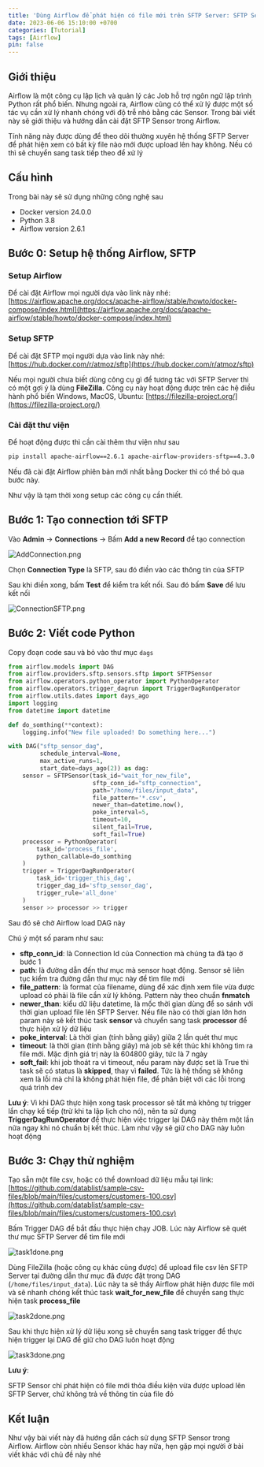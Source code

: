```yaml
---
title: 'Dùng Airflow để phát hiện có file mới trên SFTP Server: SFTP Sensor'
date: 2023-06-06 15:10:00 +0700
categories: [Tutorial]
tags: [Airflow]
pin: false
---
```


## Giới thiệu

Airflow là một công cụ lập lịch và quản lý các Job hỗ trợ ngôn ngữ lập trình Python rất phổ biến. Nhưng ngoài ra, Airflow cũng có thể xử lý được một số tác vụ cần xử lý nhanh chóng với độ trễ nhỏ bằng các Sensor. Trong bài viết này sẽ giới thiệu và hướng dẫn cài đặt SFTP Sensor trong Airflow.

Tính năng này được dùng để theo dõi thường xuyên hệ thống SFTP Server để phát hiện xem có bất kỳ file nào mới được upload lên hay không. Nếu có thì sẽ chuyển sang task tiếp theo để xử lý

## Cấu hình

Trong bài này sẽ sử dụng những công nghệ sau

- Docker version 24.0.0
- Python 3.8
- Airflow version 2.6.1

## Bước 0: Setup hệ thống Airflow, SFTP

### Setup Airflow

Để cài đặt Airflow mọi người dựa vào link này nhé: [https://airflow.apache.org/docs/apache-airflow/stable/howto/docker-compose/index.html](https://airflow.apache.org/docs/apache-airflow/stable/howto/docker-compose/index.html)

### Setup SFTP

Để cài đặt SFTP mọi người dựa vào link này nhé: [https://hub.docker.com/r/atmoz/sftp](https://hub.docker.com/r/atmoz/sftp)

Nếu mọi người chưa biết dùng công cụ gì để tương tác với SFTP Server thì có một gợi ý là dùng **FileZilla**. Công cụ này hoạt động được trên các hệ điều hành phổ biến Windows, MacOS, Ubuntu: [https://filezilla-project.org/](https://filezilla-project.org/)

### Cài đặt thư viện

Để hoạt động được thì cần cài thêm thư viện như sau

```bash
pip install apache-airflow==2.6.1 apache-airflow-providers-sftp==4.3.0
```
Nếu đã cài đặt Airflow phiên bản mới nhất bằng Docker thì có thể bỏ qua bước này.

Như vậy là tạm thời xong setup các công cụ cần thiết.

## Bước 1: Tạo connection tới SFTP

Vào **Admin** → **Connections** → Bấm **Add a new Record** để tạo connection

![AddConnection.png](https://images2.imgbox.com/79/65/iMEx8dHb_o.png)

Chọn **Connection Type** là SFTP, sau đó điền vào các thông tin của SFTP

Sau khi điền xong, bấm **Test** để kiểm tra kết nối. Sau đó bấm **Save** để lưu kết nối

![ConnectionSFTP.png](https://images2.imgbox.com/c7/75/rD9BzwuV_o.png)

## Bước 2: Viết code Python

Copy đoạn code sau và bỏ vào thư mục `dags`

```python
from airflow.models import DAG
from airflow.providers.sftp.sensors.sftp import SFTPSensor
from airflow.operators.python_operator import PythonOperator
from airflow.operators.trigger_dagrun import TriggerDagRunOperator
from airflow.utils.dates import days_ago
import logging
from datetime import datetime

def do_somthing(**context):
    logging.info("New file uploaded! Do something here...")

with DAG("sftp_sensor_dag",
         schedule_interval=None,
         max_active_runs=1,
         start_date=days_ago(2)) as dag:
    sensor = SFTPSensor(task_id="wait_for_new_file",
                        sftp_conn_id="sftp_connection",
                        path="/home/files/input_data",
                        file_pattern='*.csv',
                        newer_than=datetime.now(),
                        poke_interval=5,
                        timeout=10,
                        silent_fail=True,
                        soft_fail=True)
    processor = PythonOperator(
        task_id='process_file',
        python_callable=do_somthing
    )
    trigger = TriggerDagRunOperator(
        task_id='trigger_this_dag',
        trigger_dag_id='sftp_sensor_dag',
        trigger_rule='all_done'
    )
    sensor >> processor >> trigger
```

Sau đó sẽ chờ Airflow load DAG này

Chú ý một số param như sau:

- **sftp_conn_id**: là Connection Id của Connection mà chúng ta đã tạo ở bước 1
- **path**: là đường dẫn đến thư mục mà sensor hoạt động. Sensor sẽ liên tục kiểm tra đường dẫn thư mục này để tìm file mới
- **file_pattern**: là format của filename, dùng để xác định xem file vừa được upload có phải là file cần xử lý không. Pattern này theo chuẩn **fnmatch**
- **newer_than**: kiểu dữ liệu datetime, là mốc thời gian dùng để so sánh với thời gian upload file lên SFTP Server. Nếu file nào có thời gian lớn hơn param này sẽ kết thúc task **sensor** và chuyển sang task **processor** để thực hiện xử lý dữ liệu
- **poke_interval**: Là thời gian (tính bằng giây) giữa 2 lần quét thư mục
- **timeout**: là thời gian (tính bằng giây) mà job sẽ kết thúc khi không tìm ra file mới. Mặc định giá trị này là 604800 giây, tức là 7 ngày
- **soft_fail**: khi job thoát ra vì timeout, nếu param này được set là True thì task sẽ có status là **skipped**, thay vì **failed**. Tức là hệ thống sẽ không xem là lỗi mà chỉ là không phát hiện file, để phân biệt với các lỗi trong quá trình dev

**Lưu ý**: Vì khi DAG thực hiện xong task processor sẽ tắt mà không tự trigger lần chạy kế tiếp (trừ khi ta lập lịch cho nó), nên ta sử dụng **TriggerDagRunOperator** để thực hiện việc trigger lại DAG này thêm một lần nữa ngay khi nó chuẩn bị kết thúc. Làm như vậy sẽ giữ cho DAG này luôn hoạt động

## Bước 3: Chạy thử nghiệm

Tạo sẵn một file csv, hoặc có thể download dữ liệu mẫu tại link: [https://github.com/datablist/sample-csv-files/blob/main/files/customers/customers-100.csv](https://github.com/datablist/sample-csv-files/blob/main/files/customers/customers-100.csv)

Bấm Trigger DAG để bắt đầu thực hiện chạy JOB. Lúc này Airflow sẽ quét thư mục SFTP Server để tìm file mới

![task1done.png](https://images2.imgbox.com/5a/d7/XDLhDTHW_o.png)

Dùng FileZilla (hoặc công cụ khác cũng được) để upload file csv lên SFTP Server tại đường dẫn thư mục đã được đặt trong DAG (`/home/files/input_data`). Lúc này ta sẽ thấy Airflow phát hiện được file mới và sẽ nhanh chóng kết thúc task **wait_for_new_file** để chuyển sang thực hiện task **process_file**

![task2done.png](https://images2.imgbox.com/cf/e0/6XdOWgrc_o.png)

Sau khi thực hiện xử lý dữ liệu xong sẽ chuyển sang task trigger để thực hiện trigger lại DAG để giữ cho DAG luôn hoạt động

![task3done.png](https://images2.imgbox.com/95/55/MLWPJnOi_o.png)

**Lưu ý**:

SFTP Sensor chỉ phát hiện có file mới thỏa điều kiện vừa được upload lên SFTP Server, chứ không trả về thông tin của file đó

## Kết luận

Như vậy bài viết này đã hướng dẫn cách sử dụng SFTP Sensor trong Airflow. Airflow còn nhiều Sensor khác hay nữa, hẹn gặp mọi người ở bài viết khác với chủ đề này nhé